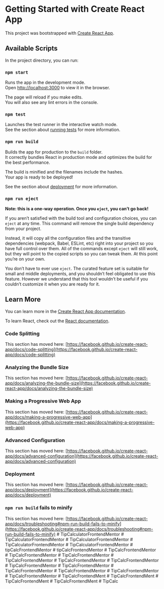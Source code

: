 # Getting Started with Create React App

This project was bootstrapped with [Create React App](https://github.com/facebook/create-react-app).

## Available Scripts

In the project directory, you can run:

### `npm start`

Runs the app in the development mode.\
Open [http://localhost:3000](http://localhost:3000) to view it in the browser.

The page will reload if you make edits.\
You will also see any lint errors in the console.

### `npm test`

Launches the test runner in the interactive watch mode.\
See the section about [running tests](https://facebook.github.io/create-react-app/docs/running-tests) for more information.

### `npm run build`

Builds the app for production to the `build` folder.\
It correctly bundles React in production mode and optimizes the build for the best performance.

The build is minified and the filenames include the hashes.\
Your app is ready to be deployed!

See the section about [deployment](https://facebook.github.io/create-react-app/docs/deployment) for more information.

### `npm run eject`

**Note: this is a one-way operation. Once you `eject`, you can’t go back!**

If you aren’t satisfied with the build tool and configuration choices, you can `eject` at any time. This command will remove the single build dependency from your project.

Instead, it will copy all the configuration files and the transitive dependencies (webpack, Babel, ESLint, etc) right into your project so you have full control over them. All of the commands except `eject` will still work, but they will point to the copied scripts so you can tweak them. At this point you’re on your own.

You don’t have to ever use `eject`. The curated feature set is suitable for small and middle deployments, and you shouldn’t feel obligated to use this feature. However we understand that this tool wouldn’t be useful if you couldn’t customize it when you are ready for it.

## Learn More

You can learn more in the [Create React App documentation](https://facebook.github.io/create-react-app/docs/getting-started).

To learn React, check out the [React documentation](https://reactjs.org/).

### Code Splitting

This section has moved here: [https://facebook.github.io/create-react-app/docs/code-splitting](https://facebook.github.io/create-react-app/docs/code-splitting)

### Analyzing the Bundle Size

This section has moved here: [https://facebook.github.io/create-react-app/docs/analyzing-the-bundle-size](https://facebook.github.io/create-react-app/docs/analyzing-the-bundle-size)

### Making a Progressive Web App

This section has moved here: [https://facebook.github.io/create-react-app/docs/making-a-progressive-web-app](https://facebook.github.io/create-react-app/docs/making-a-progressive-web-app)

### Advanced Configuration

This section has moved here: [https://facebook.github.io/create-react-app/docs/advanced-configuration](https://facebook.github.io/create-react-app/docs/advanced-configuration)

### Deployment

This section has moved here: [https://facebook.github.io/create-react-app/docs/deployment](https://facebook.github.io/create-react-app/docs/deployment)

### `npm run build` fails to minify

This section has moved here: [https://facebook.github.io/create-react-app/docs/troubleshooting#npm-run-build-fails-to-minify](https://facebook.github.io/create-react-app/docs/troubleshooting#npm-run-build-fails-to-minify)
#   T i p C a l c u l a t o r F r o n t e n d M e n t o r  
 #   T i p C a l c u l a t o r F r o n t e n d M e n t o r  
 #   T i p C a l c u l a t o r F r o n t e n d M e n t o r  
 #   T i p C a l c u l a t o r F r o n t e n d M e n t o r  
 #   T i p C a l c u l a t o r F r o n t e n d M e n t o r  
 #   t i p C a l c F r o n t e n d M e n t o r  
 #   t i p C a l c F r o n t e n d M e n t o r  
 #   T i p C a l c F r o n t e n d M e n t o r  
 #   T i p C a l c F r o n t e n d M e n t o r  
 #   T i p C a l c F r o n t e n d M e n t o r  
 #   T i p C a l c F r o n t e n d M e n t o r  
 #   T i p C a l c F r o n t e n d M e n t o r  
 #   T i p C a l c F r o n t e n d M e n t o r  
 #   T i p C a l c F r o n t e n d M e n t o r  
 #   T i p C a l c F r o n t e n d M e n t o r  
 #   T i p C a l c F r o n t e n d M e n t o r  
 #   T i p C a l c F r o n t e n d M e n t o r  
 #   T i p C a l c F r o n t e n d M e n t o r  
 #   T i p C a l c F r o n t e n d M e n t o r  
 #   T i p C a l c F r o n t e n d M e n t  
 #   T i p C a l c F r o n t e n d M e n t  
 #   T i p C a l c F r o n t e n d M e n t  
 #   T i p C a l c F r o n t e n d M e n t  
 #   T i p C a l c  
 